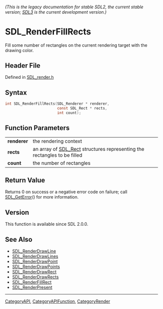 ###### (This is the legacy documentation for stable SDL2, the current stable version; [SDL3](https://wiki.libsdl.org/SDL3/) is the current development version.)
# SDL_RenderFillRects

Fill some number of rectangles on the current rendering target with the drawing color.

## Header File

Defined in [SDL_render.h](https://github.com/libsdl-org/SDL/blob/SDL2/include/SDL_render.h)

## Syntax

```c
int SDL_RenderFillRects(SDL_Renderer * renderer,
                        const SDL_Rect * rects,
                        int count);

```

## Function Parameters

|                  |                                                                                      |
| ---------------- | ------------------------------------------------------------------------------------ |
| **renderer**     | the rendering context                                                                |
| **rects**        | an array of [SDL_Rect](SDL_Rect) structures representing the rectangles to be filled |
| **count**        | the number of rectangles                                                             |

## Return Value

Returns 0 on success or a negative error code on failure; call
[SDL_GetError](SDL_GetError)() for more information.

## Version

This function is available since SDL 2.0.0.

## See Also

- [SDL_RenderDrawLine](SDL_RenderDrawLine)
- [SDL_RenderDrawLines](SDL_RenderDrawLines)
- [SDL_RenderDrawPoint](SDL_RenderDrawPoint)
- [SDL_RenderDrawPoints](SDL_RenderDrawPoints)
- [SDL_RenderDrawRect](SDL_RenderDrawRect)
- [SDL_RenderDrawRects](SDL_RenderDrawRects)
- [SDL_RenderFillRect](SDL_RenderFillRect)
- [SDL_RenderPresent](SDL_RenderPresent)

----
[CategoryAPI](CategoryAPI), [CategoryAPIFunction](CategoryAPIFunction), [CategoryRender](CategoryRender)

